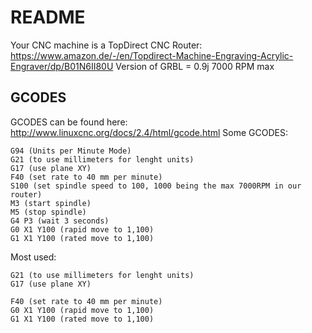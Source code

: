 # README

Your CNC machine is a TopDirect CNC Router: https://www.amazon.de/-/en/Topdirect-Machine-Engraving-Acrylic-Engraver/dp/B01N6II80U
Version of GRBL = 0.9j
7000 RPM max

## GCODES

GCODES can be found here: http://www.linuxcnc.org/docs/2.4/html/gcode.html
Some GCODES:

```
G94 (Units per Minute Mode)
G21 (to use millimeters for lenght units)
G17 (use plane XY)
F40 (set rate to 40 mm per minute)
S100 (set spindle speed to 100, 1000 being the max 7000RPM in our router)
M3 (start spindle)
M5 (stop spindle)
G4 P3 (wait 3 seconds)
G0 X1 Y100 (rapid move to 1,100)
G1 X1 Y100 (rated move to 1,100)

```

Most used: 

```
G21 (to use millimeters for lenght units)
G17 (use plane XY)

F40 (set rate to 40 mm per minute)
G0 X1 Y100 (rapid move to 1,100)
G1 X1 Y100 (rated move to 1,100)

```
